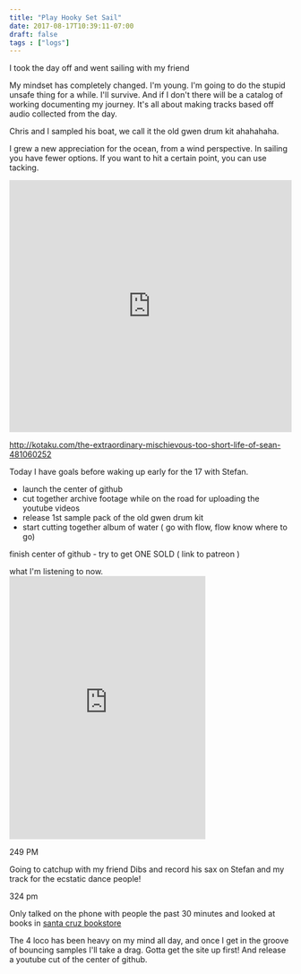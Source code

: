 ```yaml
---
title: "Play Hooky Set Sail"
date: 2017-08-17T10:39:11-07:00
draft: false
tags : ["logs"]
---
```


I took the day off and went sailing with my friend

My mindset has completely changed. I'm young. I'm going to do the stupid unsafe thing for a while. I'll survive. And if I don't there will be a catalog of working documenting my journey. It's all about making tracks based off audio collected from the day.

Chris and I sampled his boat, we call it the old gwen drum kit ahahahaha.

I grew a new appreciation for the ocean, from a wind perspective. In sailing you have fewer options. If you want to hit a certain point, you can use tacking.


<iframe width="100%" height="450" scrolling="no" frameborder="no" src="https://w.soundcloud.com/player/?url=https%3A//api.soundcloud.com/tracks/338457122%3Fsecret_token%3Ds-XMbbl&amp;color=ff5500&amp;auto_play=false&amp;hide_related=false&amp;show_comments=true&amp;show_user=true&amp;show_reposts=false&amp;visual=true"></iframe>


http://kotaku.com/the-extraordinary-mischievous-too-short-life-of-sean-481060252


Today I have goals before waking up early for the 17 with Stefan.

 - launch the center of github
 - cut together archive footage while on the road for uploading the youtube videos
 - release 1st sample pack of the old gwen drum kit
 - start cutting together album of water (
    go with flow,
    flow know where to go)



  finish center of github - try to get ONE SOLD ( link to patreon )

  what I'm listening to now. <iframe style="border: 0; width: 350px; height: 470px;" src="https://bandcamp.com/EmbeddedPlayer/album=1276903406/size=large/bgcol=333333/linkcol=4ec5ec/tracklist=false/track=1633700327/transparent=true/" seamless><a href="http://michaelbetts.bandcamp.com/album/homebrew-piano">Homebrew Piano by Michael Betts</a></iframe>

  249 PM

  Going to catchup with my friend Dibs and record his sax on Stefan and my track for the ecstatic dance people!



324 pm

Only talked on the phone with people the past 30 minutes and looked at books in [santa cruz bookstore](http://www.bookshopsantacruz.com/)

The 4 loco has been heavy on my mind all day, and once I get in the groove of bouncing samples I'll take a drag.
Gotta get the site up first! And release a youtube cut of the center of github.
